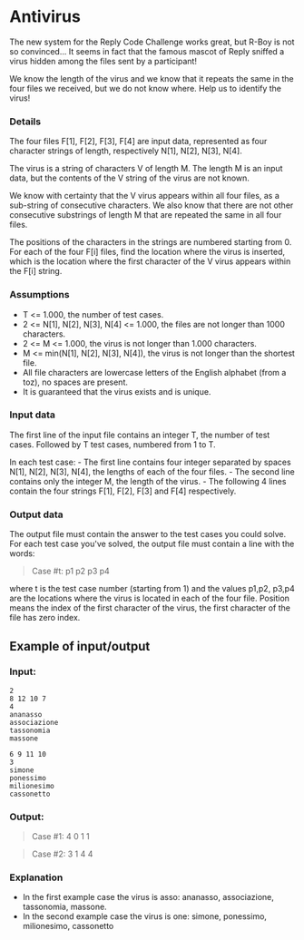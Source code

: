 # Antivirus
The new system for the Reply Code Challenge works great, but R-Boy is not so convinced... It seems
in fact that the famous mascot of Reply sniffed a virus hidden among the files sent by a participant!

We know the length of the virus and we know that it repeats the same in the four files we received,
but we do not know where. Help us to identify the virus!

### Details
The four files F[1], F[2], F[3], F[4] are input data, represented as four character strings of length,
respectively N[1], N[2], N[3], N[4].

The virus is a string of characters V of length M. The length M is an input data, but the contents of
the V string of the virus are not known.

We know with certainty that the V virus appears within all four files, as a sub-string of consecutive
characters. We also know that there are not other consecutive substrings of length M that are
repeated the same in all four files.

The positions of the characters in the strings are numbered starting from 0. For each of the four F[i]
files, find the location where the virus is inserted, which is the location where the first character of
the V virus appears within the F[i] string.

### Assumptions
- T <= 1.000, the number of test cases.
- 2 <= N[1], N[2], N[3], N[4] <= 1.000, the files are not longer than 1000 characters.
- 2 <= M <= 1.000, the virus is not longer than 1.000 characters.
- M <= min(N[1], N[2], N[3], N[4]), the virus is not longer than the shortest file.
- All file characters are lowercase letters of the English alphabet (from a toz), no spaces are present.
- It is guaranteed that the virus exists and is unique.

### Input data
The first line of the input file contains an integer T, the number of test cases. Followed by T test
cases, numbered from 1 to T.

In each test case: - The first line contains four integer separated by spaces N[1], N[2], N[3], N[4],
the lengths of each of the four files. - The second line contains only the integer M, the length of the
virus. - The following 4 lines contain the four strings F[1], F[2], F[3] and F[4] respectively.

### Output data
The output file must contain the answer to the test cases you could solve. For each test case you've
solved, the output file must contain a line with the words:

>Case #t: p1 p2 p3 p4

where t is the test case number (starting from 1) and the values p1,p2, p3,p4 are the locations where
the virus is located in each of the four file. Position means the index of the first character of the
virus, the first character of the file has zero index.

## Example of input/output
### Input:
```
2
8 12 10 7
4
ananasso
associazione
tassonomia
massone

6 9 11 10
3
simone
ponessimo
milionesimo
cassonetto
```
### Output:
>Case #1: 4 0 1 1

>Case #2: 3 1 4 4

### Explanation
- In the first example case the virus is asso: ananasso, associazione, tassonomia, massone.
- In the second example case the virus is one: simone, ponessimo, milionesimo, cassonetto
